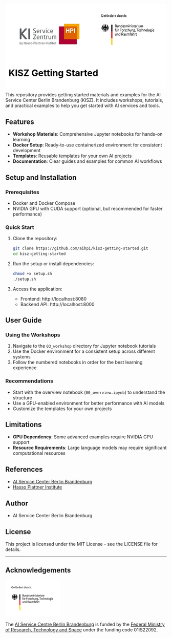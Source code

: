 <div style="background-color: #ffffff; color: #000000; padding: 10px;">
<img src="00_aisc\img\logo_aisc_bmftr.jpg">
<h1> KISZ Getting Started
</div>

This repository provides getting started materials and examples for the AI Service Center Berlin Brandenburg (KISZ). It includes workshops, tutorials, and practical examples to help you get started with AI services and tools.

## Features

- **Workshop Materials**: Comprehensive Jupyter notebooks for hands-on learning
- **Docker Setup**: Ready-to-use containerized environment for consistent development
- **Templates**: Reusable templates for your own AI projects
- **Documentation**: Clear guides and examples for common AI workflows

## Setup and Installation

### Prerequisites

- Docker and Docker Compose
- NVIDIA GPU with CUDA support (optional, but recommended for faster performance)

### Quick Start

1. Clone the repository:
   ```bash
   git clone https://github.com/aihpi/kisz-getting-started.git
   cd kisz-getting-started
   ```

2. Run the setup or install dependencies:
   ```bash
   chmod +x setup.sh
   ./setup.sh
   ```

3. Access the application:
   - Frontend: http://localhost:8080
   - Backend API: http://localhost:8000

## User Guide

### Using the Workshops
1. Navigate to the `03_workshop` directory for Jupyter notebook tutorials
2. Use the Docker environment for a consistent setup across different systems
3. Follow the numbered notebooks in order for the best learning experience

### Recommendations
- Start with the overview notebook (`00_overview.ipynb`) to understand the structure
- Use a GPU-enabled environment for better performance with AI models
- Customize the templates for your own projects

## Limitations

- **GPU Dependency**: Some advanced examples require NVIDIA GPU support
- **Resource Requirements**: Large language models may require significant computational resources


## References

- [AI Service Center Berlin Brandenburg](https://hpi.de/kisz)
- [Hasso Plattner Institute](https://hpi.de)

## Author
- AI Service Center Berlin Brandenburg

## License

This project is licensed under the MIT License - see the LICENSE file for details.


---

## Acknowledgements
<img src="00_aisc/img/logo_bmftr_de.png" alt="drawing" style="width:170px;"/>

The [AI Service Centre Berlin Brandenburg](http://hpi.de/kisz) is funded by the [Federal Ministry of Research, Technology and Space](https://www.bmbf.de/) under the funding code 01IS22092.
